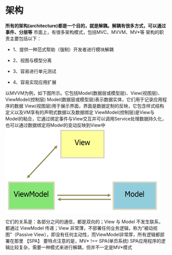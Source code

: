# 架构

**所有的架构(architecture)都是一个目的，就是解耦。解耦有很多方式，可以通过事件、分层等**
市面上，有很多架构模式，包括MVC、MVVM、MV*等
架构的职责主要包括以下：
- 1、提供一种范式帮助（强制）开发者进行模块解耦

- 2、视图与模型分离

- 3、容易进行单元测试

- 4、容易实现应用扩展

以MVVM为例，如下图所示。它包括Model(数据层或模型层)、View(视图层)、ViewModel(控制层)
Model(数据层或模型层)表示数据实体，它们用于记录应用程序的数据
View(视图层)用于展示界面，界面是数据定制的反映，它包含样式结构定义以及VM享有的声明式数据以及数据绑定
ViewModel(控制层)是View与Model的粘合，它通过绑定事件与View交互并可以调用Service处理数据持久化，也可以通过数据绑定将Model的变动反映到View中
![](/assets/viewmodel.png)



它们的关系是：各部分之间的通信，都是双向的；View 与 Model 不发生联系，都通过 ViewModel 传递；View 非常薄，不部署任何业务逻辑，称为”被动视图”（Passive View），即没有任何主动性，而ViewModel非常厚，所有逻辑都部署在那里
【SPA】
要特点注意的是，MV* !== SPA(单页系统)
SPA应用程序的逻辑比较复杂，需要一种模式来进行解耦，但并不一定是MV*模式





